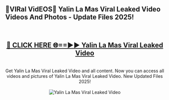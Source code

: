 <h2>🔴VIRal VidEOS🔴 Yalin La Mas Viral Leaked Video Videos And Photos - Update Files 2025!</h2>
<br>
<div align="center">
<h2><a href="https://virallinks.top/odZfE0" rel="nofollow">🔴 CLICK HERE 🌐==►► Yalin La Mas Viral Leaked Video</a></h2>
<br>
Get Yalin La Mas Viral Leaked Video and all content. Now you can access all videos and pictures of Yalin La Mas Viral Leaked Video. New Updated Files 2025!
<br>
<br>
<a href="https://virallinks.top/odZfE0" rel="nofollow" data-target="animated-image.originalLink"><img src="https://i.imgur.com/dJHk4Zq.gif)" alt="Yalin La Mas Viral Leaked Video" style="max-width: 100%; display: inline-block;" data-target="animated-image.originalImage"></a>
</div>
<br>
